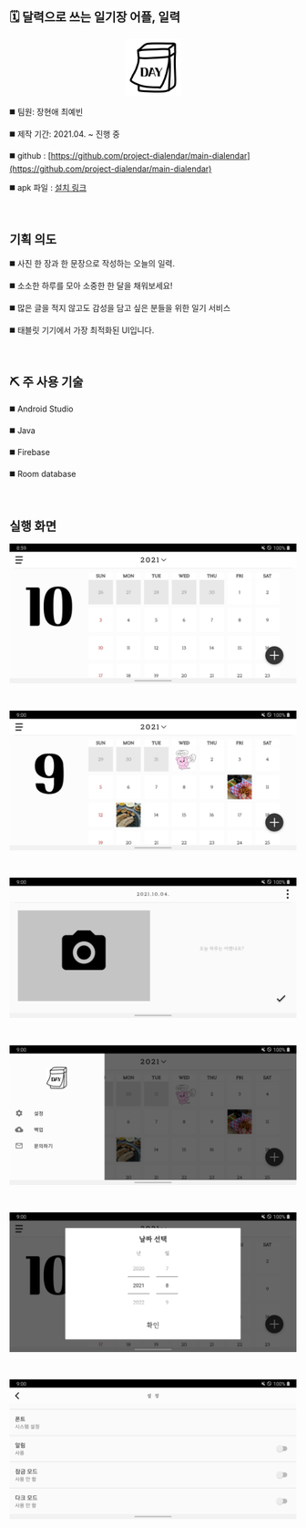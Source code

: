 ## 🗓️ 달력으로 쓰는 일기장 어플, 일력

<div align="center">
  <img src="/images/img_logo.png" width="100" height="100"/>
</div>

◼️ 팀원: 장현애 최예빈

◼️ 제작 기간: 2021.04. ~ 진행 중

◼️ github : [https://github.com/project-dialendar/main-dialendar](https://github.com/project-dialendar/main-dialendar)

◼️ apk 파일 : [설치 링크](https://drive.google.com/file/d/13dEow2B_oxlDt9NucW6UhWn3O62TTYfI/view?usp=sharing)

<br>

## 기획 의도

◼️ 사진 한 장과 한 문장으로 작성하는 오늘의 일력.

◼️ 소소한 하루를 모아 소중한 한 달을 채워보세요! 

◼️ 많은 글을 적지 않고도 감성을 담고 싶은 분들을 위한 일기 서비스

◼️ 태블릿 기기에서 가장 최적화된 UI입니다.


<br>

## ⛏️ 주 사용 기술

◼️ Android Studio

◼️ Java

◼️ Firebase

◼️ Room database

<br>

## 실행 화면

![홈화면1](/images/img_home1.jpg)

<br>

![홈화면2](/images/img_home2.jpg)

<br>

![글쓰기화면](/images/img_write.jpg)

<br>

![사이드바화면](/images/img_sidebar.jpg)

<br>

![날짜선택화면](/images/img_yearPick.jpg)

<br>

![설정화면](/images/img_setting.jpg)
